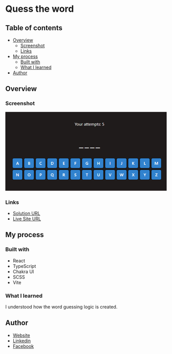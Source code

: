 # Quess the word

## Table of contents

- [Overview](#overview)
  - [Screenshot](#screenshot)
  - [Links](#links)
- [My process](#my-process)
  - [Built with](#built-with)
  - [What I learned](#what-i-learned)
- [Author](#author)

## Overview

### Screenshot

![Main screen](./preview/screenshot_1.png)

### Links

- [Solution URL](https://github.com/klekwedge/guess-the-word)
- [Live Site URL](https://klekwedge-guess-the-word.vercel.app/)

## My process

### Built with

- React
- TypeScript
- Chakra UI
- SCSS
- Vite


### What I learned

I understood how the word guessing logic is created.

## Author

- [Website](https://klekwedge-cv.vercel.app/)
- [Linkedin](https://www.linkedin.com/in/klekwedge/)
- [Facebook](https://www.facebook.com/klekwedge)
